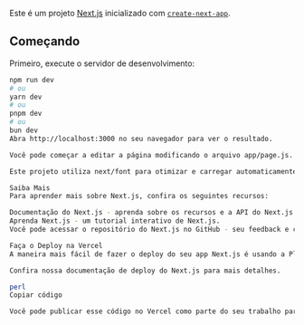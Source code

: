 Este é um projeto [Next.js](https://nextjs.org) inicializado com [`create-next-app`](https://github.com/vercel/next.js/tree/canary/packages/create-next-app).

## Começando

Primeiro, execute o servidor de desenvolvimento:

```bash
npm run dev
# ou
yarn dev
# ou
pnpm dev
# ou
bun dev
Abra http://localhost:3000 no seu navegador para ver o resultado.

Você pode começar a editar a página modificando o arquivo app/page.js. A página atualiza automaticamente conforme você edita o arquivo.

Este projeto utiliza next/font para otimizar e carregar automaticamente Geist, uma nova família de fontes para a Vercel.

Saiba Mais
Para aprender mais sobre Next.js, confira os seguintes recursos:

Documentação do Next.js - aprenda sobre os recursos e a API do Next.js.
Aprenda Next.js - um tutorial interativo de Next.js.
Você pode acessar o repositório do Next.js no GitHub - seu feedback e contribuições são bem-vindos!

Faça o Deploy na Vercel
A maneira mais fácil de fazer o deploy do seu app Next.js é usando a Plataforma Vercel criada pelos desenvolvedores do Next.js.

Confira nossa documentação de deploy do Next.js para mais detalhes.

perl
Copiar código

Você pode publicar esse código no Vercel como parte do seu trabalho para a matéria de web. Boa sorte no projeto! 🚀
